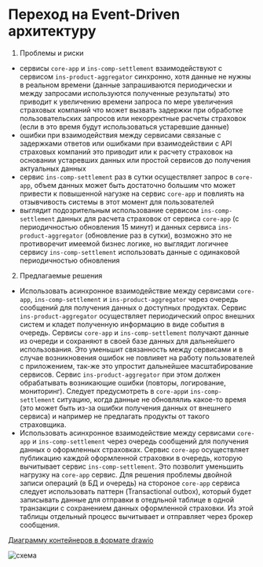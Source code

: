 # Переход на Event-Driven архитектуру

1. Проблемы и риски
  - сервисы `core-app` и `ins-comp-settlement` взаимодействуют с сервисом `ins-product-aggregator` синхронно, хотя данные не нужны в реальном времени
  (данные запрашиваются периодически и между запросами используются полученные результаты) это приводит к увеличению времени запроса по мере увеличения
  страховых компаний что может вызвать задержки при обработке пользовательских запросов или некорректные расчеты страховок (если в это время будут
  использоваться устаревшие данные)
  - ошибки при взаимодействия между сервисами связаные с задержками ответов или ошибками при взаимодействии с API страховых компаний это приводит или к
  расчету страховок на основании устаревших данных или простой сервисов до получения актуальных данных
  - сервис `ins-comp-settlement` раз в сутки осуществляет запрос в `core-app`, объем данных может быть достаточно большим что может привести к повышенной
  нагузке на сервис `core-app` и повлиять на отзывчивость системы в этот момент для пользователей
  - выглядит подозрительным использование сервисом `ins-comp-settlement` данных для расчета страховок от сервиса `core-app` (с периодичностью обновления 15 минут)
  и данных сервиса `ins-product-aggregator` (обновление раз в сутки), возможно это не противоречит имеемой бизнес логике, но выглядит логичнее сервису `ins-comp-settlement`
  использовать данные с одинаковой периодичностью обновления
  
2. Предлагаемые решения
  - Использовать асинхронное взаимодействие между сервисами `core-app`, `ins-comp-settlement` и `ins-product-aggregator` через очередь сообщений для получения 
  данных о доступных продуктах. Сервис `ins-product-aggregator` осуществляет периодический опрос внешних систем и кладет полученную информацию в виде события
  в очередь. Сервисы `core-app` и `ins-comp-settlement` получают данные из очереди и сохраняют в своей базе данных для дальнейшего использования. Это уменьшит 
  связанность между сервисами и в случае возникновения ошибок не повлияет на работу пользователей с приложением, так-же это упростит дальнейшее масштабирование
  сервисов. Сервис `ins-product-aggregator` при этом должен обрабатывать возникающие ошибки (повторы, логирование, мониторинг). Следует предусмотреть в `core-app`и `ins-comp-settlement` ситуацию, когда данные не обновлялиь какое-то время (это может быть из-за ошибки получения данных от внешнего сервиса) и например не предлагать 
  продукты от такого страховщика.
  - Использовать асинхронное взаимодействие между сервисами `core-app` и `ins-comp-settlement` через очередь сообщений для получения   данных о оформленных страховках.
  Сервис `core-app` осуществляет публикацию каждой оформленной страховки в очередь, которую вычитывает сервис `ins-comp-settlement`. Это позволит уменьшить нагрузку на `core-app` сервис. Для решения проблемы двойной записи операций (в БД и очередь) на стороное `core-app` сервиса следует использовать паттерн (Transactional outbox), который 
  будет записывать данные для отправки в отедльной таблице в одной транзакции с сохранением данных оформленной страховки. Из этой таблицы отдельный процесс вычитывает и отправляет через брокер сообщения.

[Диаграмму контейнеров в формате drawio](InsureTech_C4_сontainer-diagram_to-be.drawio.xml)

![схема](InsureTech_C4_сontainer-diagram_to-be.drawio.png)
